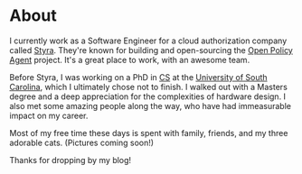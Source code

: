 # About

I currently work as a Software Engineer for a cloud authorization company called [Styra][styra]. They're known for building and open-sourcing the [Open Policy Agent][opa-docs] project. It's a great place to work, with an awesome team.

Before Styra, I was working on a PhD in [CS](https://cse.sc.edu/) at the [University of South Carolina](https://sc.edu/), which I ultimately chose not to finish. I walked out with a Masters degree and a deep appreciation for the complexities of hardware design. I also met some amazing people along the way, who have had immeasurable impact on my career.

Most of my free time these days is spent with family, friends, and my three adorable cats. (Pictures coming soon!)

Thanks for dropping by my blog!

[opa-docs]: https://www.openpolicyagent.org/
[styra]: https://www.styra.com/